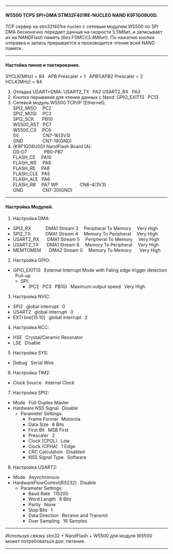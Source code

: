 ***
#### W5500 TCPS SPI+DMA STM32F401RE-NUCLEO NAND K9F1G08U0D.  
TCP сервер на stm32f401re nucleo c сетевым модулем W5500 по SPI DMA бесконечно передает данные на скорости 5.5Мбит, и записывает их на NANDFlash память (без FSMC)(3.4Мбит). По нажатию кнопки отправка и запись прерывается и производится чтение всей NAND памяти.
***
#### Настойка пинов и тактирование.  
SYCLK(MHz) = 84  &ensp;APB Prescaler = 1  &ensp;APB1\APB2 Prescaler = 2  &ensp;HCLK(MHz) = 84  
1. Отладка USART+DMA:
USART2_TX      &ensp;PA2
USART2_RX      &ensp;PA3  
3. Кнопка перывания для чтения данных с Nand:
GPIO_EXIT13    &ensp;PC13  
3. Сетевой модуль W5500 ТСР/IP (Ethernet):  
SPI2_MISO      &ensp;&ensp;PC2  
SPI2_MOSI      &ensp;&ensp;PC3  
SPI2_SCK       &ensp;&ensp;&ensp;PB10  
W5500_RST      &ensp;PC7  
W5500_CS       &ensp;&ensp;PC6  
5V             &ensp;&ensp;&ensp;&ensp;&ensp;&ensp;&ensp;&ensp;&ensp;&ensp;CN7-16(3V3)  
GND            &ensp;&ensp;&ensp;&ensp;&ensp;&ensp;&ensp;&ensp;CN7-19(GND)  
4. (K9F1G08U0D) NandFlash Board (A):  
D0-D7          &ensp;&ensp;&ensp;&ensp;&ensp;&ensp;&ensp;PB0-PB7  
FLASH_CE       &ensp;&ensp;PA10  
FLASH_WE       &ensp;&ensp;PA9  
FLASH_RE       &ensp;&ensp;PA8  
FLASH_CLE      &ensp;PA5  
FLASH_ALE      &ensp;PA6  
FLASH_RB       &ensp;&ensp;PA7
WP             &ensp;&ensp;&ensp;&ensp;&ensp;&ensp;&ensp;&ensp;&ensp;CN6-4(3V3)  
GND            &ensp;&ensp;&ensp;&ensp;&ensp;&ensp;&ensp;&ensp;CN7-20(GND)
***
#### Настройка Модулей.  
1. Настройка DMA:  
 - SPI2_RX    &ensp;&ensp;&ensp;&ensp;&ensp;&ensp;DMA1 Stream 3  &ensp;&ensp;Peripheral To Memory  &ensp;&ensp;Very High  
 - SPI2_TX    &ensp;&ensp;&ensp;&ensp;&ensp;&ensp;DMA1 Stream 4  &ensp;&ensp;Memory To Peripheral  &ensp;&ensp;Very High  
 - USART2_RX  &ensp;&ensp;&ensp;DMA1 Stream 5  &ensp;&ensp;Peripheral To Memory  &ensp;&ensp;Very High  
 - USART2_TX  &ensp;&ensp;&ensp;DMA1 Stream 6  &ensp;&ensp;Memory To Peripheral  &ensp;&ensp;Very High  
 - MEMTOMEM   &ensp;&ensp;&ensp;DMA2 Stream 0  &ensp;&ensp;Memory To Memory      &ensp;&ensp;&ensp;Very High  
2. Настройка GPIO:  
 - GPIO_EXIT13  &ensp;External Interrupt Mode with Faling edge trigger detection  &ensp;Pull-up  
   - SPI:  
     - (PC2 &ensp;PC3 &ensp;PB10) &ensp;Maximum output speed  &ensp;Very High  
3. Настройка NVIC:  
 - SPI2              &ensp;global interrupt  &ensp;0  
 - USART2            &ensp;global interrupt  &ensp;0  
 - EXTI line[15:10]  &ensp;global interrupt  &ensp;2  
4. Настройка RCC:  
 - HSE  &ensp;Crystal/Ceramic Resonator  
 - LSE  &ensp;Disable  
5. Настройка SYS:  
 - Debug  &ensp;Serial Wire  
6. Настройка TIM2:  
 - Clock Source  &ensp;Internal Clock  
7. Настройка SPI2:  
 - Mode                  &ensp;Full-Duplex Master  
 - Hardware NSS Signal   &ensp;Disable  
   - Parameter Settings:  
     - Frame Format      &ensp;Motorola  
     - Data Size         &ensp;8 Bits  
     - First Bit         &ensp;MSB First  
     - Prescaler         &ensp;2  
     - Clock (CPOL)      &ensp;Low  
     - Clock (CPHA)      &ensp;1 Edge  
     - CRC Calculatoin   &ensp;Disabled  
     - NSS Signal Type   &ensp;Software  
8. Настройка USART2:  
 - Mode                        &ensp;Asynchronous  
 - HardwareFlowControl(RS232)  &ensp;Disable  
   - Parameter Settings:  
     - Baud Rate               &ensp;115200  
     - Word Length             &ensp;8 Bits  
     - Parity                  &ensp;None  
     - Stop Bits               &ensp;1  
     - Data Direction          &ensp;Receive and Transmit  
     - Over Sampling           &ensp;16 Samples
***
Используя связку stm32 + NandFlash + W5500 для модуля W5500 может потребоваться доп. питание.  
***

